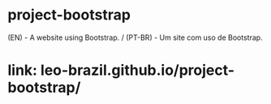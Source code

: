# project-bootstrap
(EN) - A website using Bootstrap. / (PT-BR) - Um site com uso de Bootstrap.

# link: leo-brazil.github.io/project-bootstrap/
